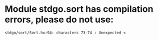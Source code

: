 # Module stdgo.sort has compilation errors, please do not use:
```
stdgo/sort/Sort.hx:94: characters 73-74 : Unexpected <

```

